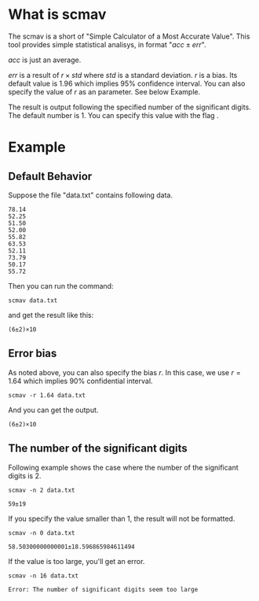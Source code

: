 # What is scmav
The scmav is a short of "Simple Calculator of a Most Accurate Value". This tool provides simple statistical analisys, in format "$acc\pm err$".

$acc$ is just an average. 

$err$ is a result of $r \times std$ where $std$  is a standard deviation. $r$ is a bias. Its default value is 1.96 which implies 95% confidence interval. You can also specify the value of $r$ as an parameter. See below Example.

The result is output following the specified number of the significant digits. The default number is 1. You can specify this value with the flag .

# Example
## Default Behavior
Suppose the file "data.txt" contains following data.
```
78.14
52.25
51.50
52.00
55.82
63.53
52.11
73.79
50.17
55.72
```

Then you can run the command:
```
scmav data.txt
``` 
and get the result like this: 
```
(6±2)×10
```

## Error bias
As noted above, you can also specify the bias $r$. In this case, we use $r=1.64$ which implies 90% confidential interval.
```
scmav -r 1.64 data.txt
```
And you can get the output.
```
(6±2)×10
```

## The number of the significant digits
Following example shows the case where the number of the significant digits is 2.
```
scmav -n 2 data.txt
```

```
59±19
```

If you specify the value smaller than 1, the result will not be formatted.
```
scmav -n 0 data.txt
```

```
58.50300000000001±18.596865984611494
```

If the value is too large, you'll get an error.
```
scmav -n 16 data.txt
```
```
Error: The number of significant digits seem too large
```